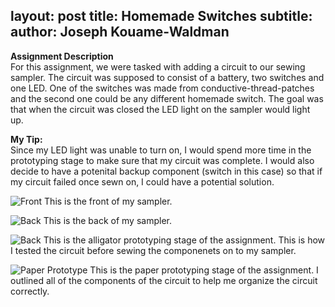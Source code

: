 layout: post
title: Homemade Switches
subtitle:
author: Joseph Kouame-Waldman
---
**Assignment Description**\
For this assignment, we were tasked with adding a circuit to our sewing sampler. The circuit was supposed to consist of a battery, two switches and one LED. One of the switches was made from conductive-thread-patches and the second one could be any different homemade switch. The goal was that when the circuit was closed the LED light on the sampler would light up.

**My Tip:**\
Since my LED light was unable to turn on, I would spend more time in the prototyping stage to make sure that my circuit was complete. I would also decide to have a potenital backup component (switch in this case) so that if my circuit failed once sewn on, I could have a potential solution.

![Front](https://josephk-w.github.io/assets/img/IMG_3500.jpg)
This is the front of my sampler.

![Back](https://josephk-w.github.io/assets/img/IMG_3501.jpg)
This is the back of my sampler.

![Back](https://josephk-w.github.io/assets/img/IMG_3497.jpg)
This is the alligator prototyping stage of the assignment. This is how I tested the circuit before sewing the componenets on to my sampler.

![Paper Prototype](https://josephk-w.github.io/assets/img/IMG_3498.jpg)
This is the paper prototyping stage of the assignment. I outlined all of the components of the circuit to help me organize the circuit correctly.






